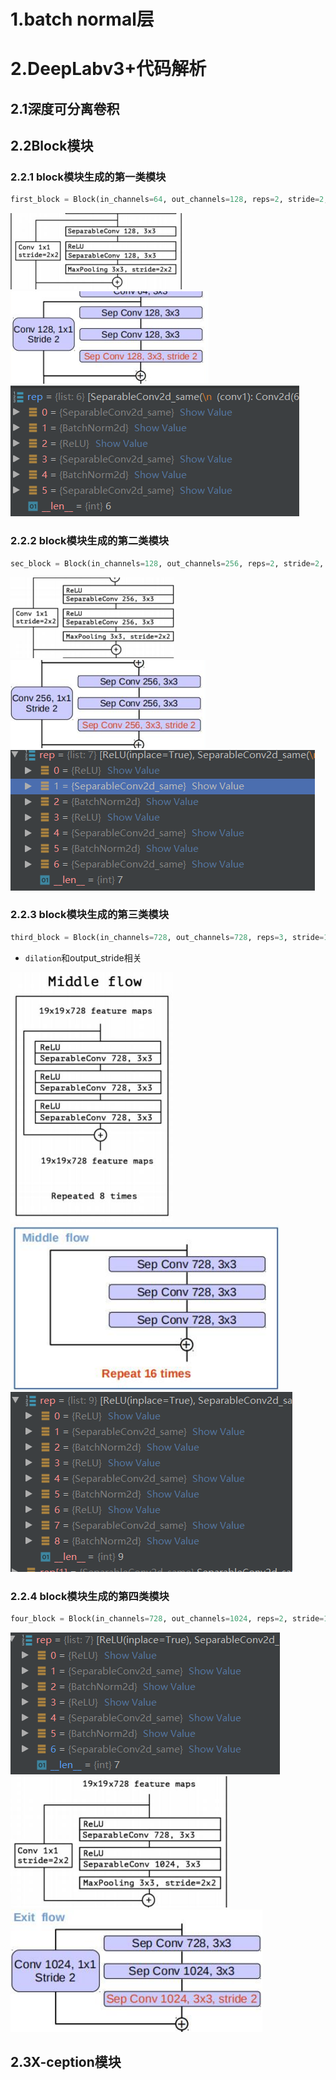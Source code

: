 # 1.batch normal层
# 2.DeepLabv3+代码解析
## 2.1深度可分离卷积
## 2.2Block模块
### 2.2.1 block模块生成的第一类模块
```python
first_block = Block(in_channels=64, out_channels=128, reps=2, stride=2, dilation=1, star_with_relu=False, grow_first=True, is_last=False)
```
![](assets/网络层-eeae0e93.png)  
![](assets/网络层-7155e0d5.png)  
![](assets/网络层-7da7559c.png)  
### 2.2.2 block模块生成的第二类模块  
```python
sec_block = Block(in_channels=128, out_channels=256, reps=2, stride=2, dilation=1, star_with_relu=True, grow_first=True, is_last=False)
```  
![](assets/网络层-6195c48f.png)  
![](assets/网络层-09e90e17.png)  
![](assets/网络层-7b7d02a6.png)  

### 2.2.3 block模块生成的第三类模块  
```python
third_block = Block(in_channels=728, out_channels=728, reps=3, stride=1, dilation=1, star_with_relu=True, grow_first=True, is_last=False)
```
- `dilation`和output_stride相关  

![](assets/网络层-13fa37df.png)  
![](assets/网络层-a91336dc.png)  
![](assets/网络层-c8c6a3e9.png)
### 2.2.4 block模块生成的第四类模块   
```python
four_block = Block(in_channels=728, out_channels=1024, reps=2, stride=1, dilation=1, star_with_relu=True, grow_first=False, is_last=False)
```  
![](assets/网络层-a1ea57f0.png)   
![](assets/网络层-82d8836f.png)  
![](assets/网络层-8a8f0940.png)

## 2.3X-ception模块
##
